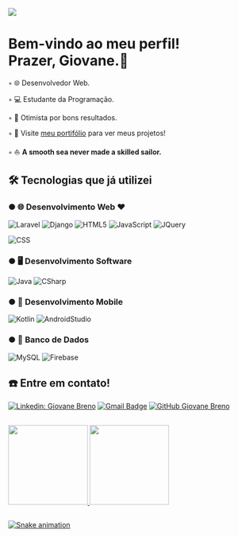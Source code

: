 ![](https://komarev.com/ghpvc/?username=giovane-breno&color=006bed)


# Bem-vindo ao meu perfil! <br>Prazer, Giovane.👋

◦ 🌐 Desenvolvedor Web.

◦ 💻 Estudante da Programação.

◦ 🙋 Otimista por bons resultados.

◦  🔖 Visite <a href="https://giovane-breno.github.io/Portfolio/">meu portifólio</a> para ver meus projetos!

◦ ⛵ <strong>A smooth sea never made a skilled sailor.</strong>

 ## 🛠️ Tecnologias que já utilizei

 ### ● 🌐 Desenvolvimento Web ❤️
 ![Laravel](https://img.shields.io/badge/-laravel-333333?style=flat&logo=laravel)
 ![Django](https://img.shields.io/badge/-django-333333?style=flat&logo=django)
 ![HTML5](https://img.shields.io/badge/-HTML5-333333?style=flat&logo=HTML5)
 ![JavaScript](https://img.shields.io/badge/-JavaScript-333333?style=flat&logo=javascript)
 ![JQuery](https://img.shields.io/badge/-jquery-333333?style=flat&logo=jquery)
 
 ![CSS](https://img.shields.io/badge/-CSS-333333?style=flat&logo=CSS3&logoColor=1572B6)
 
 ### ● 🖥️ Desenvolvimento Software
 ![Java](https://img.shields.io/badge/-java-333333?style=flat&logo=java)
 ![CSharp](https://img.shields.io/badge/-csharp-333333?style=flat&logo=csharp)


 ### ● 📱 Desenvolvimento Mobile
 ![Kotlin](https://img.shields.io/badge/-kotlin-333333?style=flat&logo=kotlin)
 ![AndroidStudio](https://img.shields.io/badge/-androidstudio-333333?style=flat&logo=androidstudio)
 
 ### ● 📅 Banco de Dados
 ![MySQL](https://img.shields.io/badge/-MySQL-333333?style=flat&logo=mysql)
 ![Firebase](https://img.shields.io/badge/-firebase-333333?style=flat&logo=firebase)

 ##
 
 ## ☎️  Entre em contato!
[![Linkedin: Giovane Breno](https://img.shields.io/badge/-Giovane_Breno-blue?style=flat-square&logo=Linkedin&logoColor=white&link=https://www.linkedin.com/in/giovane-breno)](https://www.linkedin.com/in/giovane-breno)
[![Gmail Badge](https://img.shields.io/badge/-giovane.breno@gmail.com-006bed?style=flat-square&logo=Gmail&logoColor=white&link=mailto:giovane.breno@gmail.com)](mailto:giovane.breno@gmail.com)
[![GitHub Giovane Breno]( https://img.shields.io/github/followers/giovane-breno?label=follow&style=social)](https://github.com/giovane-breno) 
 
##


 
<div>
  <a href="https://github.com/giovane-breno">
  <img height="160em" src="https://github-readme-stats.vercel.app/api?username=giovane-breno&show_icons=true&theme=dracula&include_all_commits=true&count_private=true"/>
  <img height="160em" src="https://github-readme-stats.vercel.app/api/top-langs/?username=giovane-breno&layout=compact&langs_count=7&theme=dracula"/>
</div>
 
 ##

![Snake animation](https://github.com/giovane-breno/giovane-breno/blob/output/github-contribution-grid-snake.svg)

